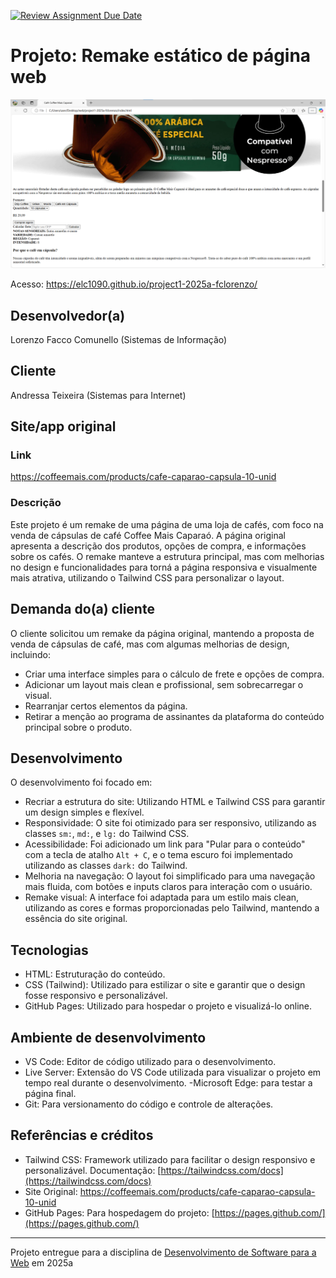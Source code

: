 [![Review Assignment Due Date](https://classroom.github.com/assets/deadline-readme-button-22041afd0340ce965d47ae6ef1cefeee28c7c493a6346c4f15d667ab976d596c.svg)](https://classroom.github.com/a/-0GsTofh)

# Projeto: Remake estático de página web

![Screenshot do projeto](img/screenshot.png)

Acesso:
<https://elc1090.github.io/project1-2025a-fclorenzo/>

## Desenvolvedor(a)

Lorenzo Facco Comunello (Sistemas de Informação)

## Cliente

Andressa Teixeira (Sistemas para Internet)

## Site/app original

### Link

<https://coffeemais.com/products/cafe-caparao-capsula-10-unid>

### Descrição

Este projeto é um remake de uma página de uma loja de cafés, com foco na venda de cápsulas de café Coffee Mais Caparaó. A página original apresenta a descrição dos produtos, opções de compra, e informações sobre os cafés. O remake manteve a estrutura principal, mas com melhorias no design e funcionalidades para torná a página  responsiva e visualmente mais atrativa, utilizando o Tailwind CSS para personalizar o layout.

## Demanda do(a) cliente

O cliente solicitou um remake da página original, mantendo a proposta de venda de cápsulas de café, mas com algumas melhorias de design, incluindo:

- Criar uma interface simples para o cálculo de frete e opções de compra.
- Adicionar um layout mais clean e profissional, sem sobrecarregar o visual.
- Rearranjar certos elementos da página.
- Retirar a menção ao programa de assinantes da plataforma do conteúdo principal sobre o produto.

## Desenvolvimento

O desenvolvimento foi focado em:

- Recriar a estrutura do site: Utilizando HTML e Tailwind CSS para garantir um design simples e flexível.
- Responsividade: O site foi otimizado para ser responsivo, utilizando as classes `sm:`, `md:`, e `lg:` do Tailwind CSS.
- Acessibilidade: Foi adicionado um link para "Pular para o conteúdo" com a tecla de atalho `Alt + C`, e o tema escuro foi implementado utilizando as classes `dark:` do Tailwind.
- Melhoria na navegação: O layout foi simplificado para uma navegação mais fluida, com botões e inputs claros para interação com o usuário.
- Remake visual: A interface foi adaptada para um estilo mais clean, utilizando as cores e formas proporcionadas pelo Tailwind, mantendo a essência do site original.

## Tecnologias

- HTML: Estruturação do conteúdo.
- CSS (Tailwind): Utilizado para estilizar o site e garantir que o design fosse responsivo e personalizável.
- GitHub Pages: Utilizado para hospedar o projeto e visualizá-lo online.

## Ambiente de desenvolvimento

- VS Code: Editor de código utilizado para o desenvolvimento.
- Live Server: Extensão do VS Code utilizada para visualizar o projeto em tempo real durante o desenvolvimento.
-Microsoft Edge: para testar a página final.
- Git: Para versionamento do código e controle de alterações.

## Referências e créditos

- Tailwind CSS: Framework utilizado para facilitar o design responsivo e personalizável. Documentação: [https://tailwindcss.com/docs](https://tailwindcss.com/docs)
- Site Original: <https://coffeemais.com/products/cafe-caparao-capsula-10-unid>
- GitHub Pages: Para hospedagem do projeto: [https://pages.github.com/](https://pages.github.com/)

---
Projeto entregue para a disciplina de [Desenvolvimento de Software para a Web](http://github.com/andreainfufsm/elc1090-2025a) em 2025a
